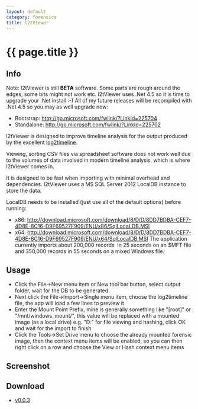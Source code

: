```yaml
---
layout: default
category: forensics
title: l2tViewer
---
```


# {{ page.title }} #

## Info ## 

Note: l2tViewer is still **BETA** software. Some parts are rough around the edges, some bits might not work etc. l2tViewer uses .Net 4.5 so it is time to upgrade your .Net install :-) All of my future releases will be recompiled with .Net 4.5 so you may as well upgrade now: 

- Bootstrap: http://go.microsoft.com/fwlink/?LinkId=225704 
- Standalone: http://go.microsoft.com/fwlink/?LinkId=225702 

l2tViewer is designed to improve timeline analysis for the output produced by the excellent [log2timeline](http://code.google.com/p/log2timeline/). 

Viewing, sorting CSV files via spreadsheet software does not work well due to the volumes of data involved in modern timeline analysis, which is where l2tViewer comes in. 

It is designed to be fast when importing with minimal overhead and dependencies. l2tViewer uses a MS SQL Server 2012 LocalDB instance to store the data. 

LocalDB needs to be installed (just use all of the default options) before running: 

- x86: http://download.microsoft.com/download/8/D/D/8DD7BDBA-CEF7-4D8E-8C16-D9F69527F909/ENU/x86/SqlLocaLDB.MSI 
- x64: http://download.microsoft.com/download/8/D/D/8DD7BDBA-CEF7-4D8E-8C16-D9F69527F909/ENU/x64/SqlLocalDB.MSI The application currently imports about 200,000 records  in 25 seconds on an $MFT file and 350,000 records in 55 seconds on a mixed Windows file. 

## Usage ## 

- Click the File->New menu item or New tool bar button, select output folder, wait for the DB to be generated.
- Next click the File->Import->Single menu item, choose the log2timeline file, the app will load a few lines to preview it
- Enter the Mount Point Prefix, mine is generally something like "[root]\" or "/mnt/windows_mount/", this value will be replaced with a mounted image (as a local drive) e.g. "D:\" for file viewing and hashing, click OK and wait for the import to finish
- Click the Tools->Set Drive menu to choose the already mounted forensic image, then the context menu items will be enabled, so you can then right click on a row and choose the View or Hash context menu items
  

## Screenshot ## 

## Download ##

- [v0.0.3](/downloads/l2tViewer.v.0.0.3.zip)